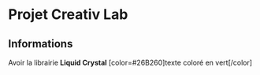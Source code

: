 # Projet Creativ Lab

## Informations

Avoir la librairie **Liquid Crystal** [color=#26B260]texte coloré en vert[/color]

